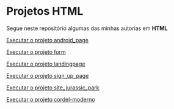 # Projetos HTML
 Segue neste repositório algumas das minhas autorias em **HTML**

 <a href="https://rafael-ienne.github.io/projetos_html/android_page/index.html">Executar o projeto android_page</a>

 <a href="https://rafael-ienne.github.io/projetos_html/form/index.html">Executar o projeto form</a>

 <a href="https://rafael-ienne.github.io/projetos_html/landingpage/index.html">Executar o projeto landingpage</a>

 <a href="https://rafael-ienne.github.io/projetos_html/sign_up_page/index.html">Executar o projeto sign_up_page</a>

 <a href="https://rafael-ienne.github.io/projetos_html/site_jurassic_park/paginajurassic.html">Executar o projeto site_jurassic_park</a>

<a href="https://rafael-ienne.github.io/projetos_html/cordel-moderno/index.html">Executar o projeto cordel-moderno</a>

